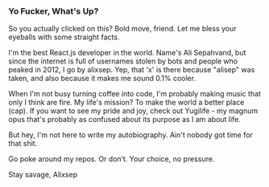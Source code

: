 ### Yo Fucker, What's Up?

So you actually clicked on this? Bold move, friend. Let me bless your eyeballs with some straight facts.

I'm the best React.js developer in the world. Name's Ali Sepahvand, but since the internet is full of usernames stolen by bots and people who peaked in 2012, I go by alixsep. Yep, that 'x' is there because "alisep" was taken, and also because it makes me sound 0.1% cooler.

When I'm not busy turning coffee into code, I'm probably making music that only I think are fire. My life's mission? To make the world a better place (cap). If you want to see my pride and joy, check out Yugilife - my magnum opus that's probably as confused about its purpose as I am about life.

But hey, I'm not here to write my autobiography. Ain't nobody got time for that shit.

Go poke around my repos. Or don’t. Your choice, no pressure.

Stay savage,
Alixsep
